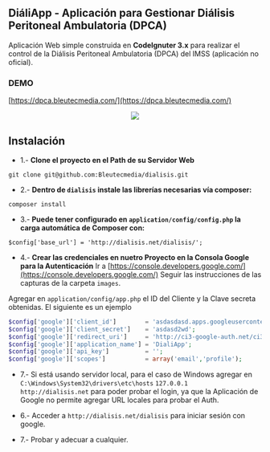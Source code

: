 ## DiáliApp - Aplicación para Gestionar Diálisis Peritoneal Ambulatoria (DPCA)

Aplicación Web simple construida en **CodeIgnuter 3.x** para realizar el control de la Diálisis Peritoneal Ambulatoria (DPCA)
del IMSS (aplicación no oficial). 

### DEMO
[https://dpca.bleutecmedia.com/](https://dpca.bleutecmedia.com/)

<p align="center">
    <img src="https://i.ibb.co/3MjBjF6/Screenshot-2020-08-10-Di-li-App-1.png">
</p>

## Instalación
- 1.- **Clone el proyecto en el Path de su Servidor Web**

`git clone git@github.com:Bleutecmedia/dialisis.git`


- 2.- **Dentro de `dialisis` instale las librerías necesarias vía composer:**

`composer install`


- 3.- **Puede tener configurado en `application/config/config.php` la carga automática de Composer con:**

`$config['base_url'] = 'http://dialisis.net/dialisis/';`


- 4.- **Crear las credenciales en nuetro Proyecto en la Consola Google para la Autenticación**
Ir a [https://console.developers.google.com/](https://console.developers.google.com/)
Seguir las instrucciones de las capturas de la carpeta `images`. 

Agregar en `application/config/app.php` el ID del Cliente y la Clave secreta obtenidas. El siguiente es un ejemplo
```php
$config['google']['client_id']        = 'asdasdasd.apps.googleusercontent.com';
$config['google']['client_secret']    = 'asdasd2wd';
$config['google']['redirect_uri']     = 'http://ci3-google-auth.net/ci3_google_auth/login/ingreso';
$config['google']['application_name'] = 'DialiApp';
$config['google']['api_key']          = '';
$config['google']['scopes']           = array('email','profile');
```

- 7.- Si está usando servidor local, para el caso de Windows agregar en `C:\Windows\System32\drivers\etc\hosts`
`127.0.0.1 	 http://dialisis.net` para poder probar el login, ya que la Aplicación de Google no permite
agregar URL locales para probar el Auth.

- 6.- Acceder a `http://dialisis.net/dialisis` para iniciar sesión con google.
- 7.- Probar y adecuar a cualquier.